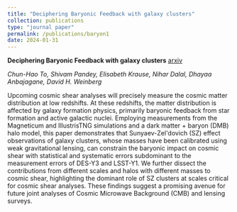 ```yaml
---
title: "Deciphering Baryonic Feedback with galaxy clusters"
collection: publications
type: "journal paper"
permalink: /publications/baryon1
date: 2024-01-31
---
```

**Deciphering Baryonic Feedback with galaxy clusters**
[arxiv](https://arxiv.org/abs/2402.00110)

_Chun-Hao To, Shivam Pandey, Elisabeth Krause, Nihar Dalal, Dhayaa Anbajagane, David H. Weinberg_

Upcoming cosmic shear analyses will precisely measure the cosmic matter distribution at low redshifts. At these redshifts, the matter distribution is affected by galaxy formation physics, primarily baryonic feedback from star formation and active galactic nuclei. Employing measurements from the Magneticum and IllustrisTNG simulations and a dark matter + baryon (DMB) halo model, this paper demonstrates that Sunyaev-Zel'dovich (SZ) effect observations of galaxy clusters, whose masses have been calibrated using weak gravitational lensing, can constrain the baryonic impact on cosmic shear with statistical and systematic errors subdominant to the measurement errors of DES-Y3 and LSST-Y1. We further dissect the contributions from different scales and halos with different masses to cosmic shear, highlighting the dominant role of SZ clusters at scales critical for cosmic shear analyses. These findings suggest a promising avenue for future joint analyses of Cosmic Microwave Background (CMB) and lensing surveys.
